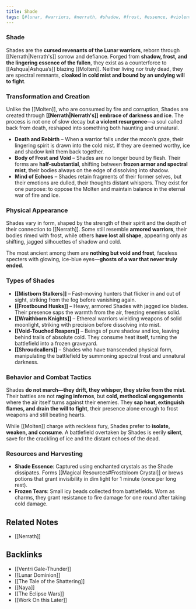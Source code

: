 ```yaml
---
title: Shade
tags: [#lunar, #warriors, #nerrath, #shadow, #frost, #essence, #violent, #resurgence, #frozen, #armor, #spectral, #mist, #undying]
---
```


### **Shade**

Shades are the **cursed revenants of the Lunar warriors**, reborn through [[Nerrath|Nerrath's]] sorrow and defiance. Forged from **shadow, frost, and the lingering essence of the fallen**, they exist as a counterforce to [[Ashqua|Ashqua’s]] blazing [[Molten]]. Neither living nor truly dead, they are spectral remnants, **cloaked in cold mist and bound by an undying will to fight**.

### **Transformation and Creation**

Unlike the [[Molten]], who are consumed by fire and corruption, Shades are created through **[[Nerrath|Nerrath's]] embrace of darkness and ice**. The process is not one of slow decay but **a violent resurgence**—a soul called back from death, reshaped into something both haunting and unnatural.

- **Death and Rebirth** – When a warrior falls under the moon’s gaze, their lingering spirit is drawn into the cold mist. If they are deemed worthy, ice and shadow knit them back together.
- **Body of Frost and Void** – Shades are no longer bound by flesh. Their forms are **half-substantial**, shifting between **frozen armor and spectral mist**, their bodies always on the edge of dissolving into shadow.
- **Mind of Echoes** – Shades retain fragments of their former selves, but their emotions are dulled, their thoughts distant whispers. They exist for one purpose: to oppose the Molten and maintain balance in the eternal war of fire and ice.

### **Physical Appearance**

Shades vary in form, shaped by the strength of their spirit and the depth of their connection to [[Nerrath]]. Some still resemble **armored warriors**, their bodies rimed with frost, while others **have lost all shape**, appearing only as shifting, jagged silhouettes of shadow and cold.

The most ancient among them are **nothing but void and frost**, faceless specters with glowing, ice-blue eyes—**ghosts of a war that never truly ended**.

### **Types of Shades**

- **[[Mistborn Stalkers]]** – Fast-moving hunters that flicker in and out of sight, striking from the fog before vanishing again.
- **[[Frostbound Husks]]** – Heavy, armored Shades with jagged ice blades. Their presence saps the warmth from the air, freezing enemies solid.
- **[[Wraithborn Knights]]** – Ethereal warriors wielding weapons of solid moonlight, striking with precision before dissolving into mist.
- **[[Void-Touched Reapers]]** – Beings of pure shadow and ice, leaving behind trails of absolute cold. They consume heat itself, turning the battlefield into a frozen graveyard.
- **[[Shroudcallers]]** – Shades who have transcended physical form, manipulating the battlefield by summoning spectral frost and unnatural darkness.

### **Behavior and Combat Tactics**

Shades **do not march—they drift, they whisper, they strike from the mist**. Their battles are not **raging infernos**, but **cold, methodical engagements** where the air itself turns against their enemies. They **sap heat, extinguish flames, and drain the will to fight**, their presence alone enough to frost weapons and still beating hearts.

While [[Molten]] charge with reckless fury, Shades prefer to **isolate, weaken, and consume**. A battlefield overtaken by Shades is eerily **silent**, save for the crackling of ice and the distant echoes of the dead.
### Resources and Harvesting

- **Shade Essence**: Captured using enchanted crystals as the Shade dissipates. Forms [[Magical Resources#Frostbloom Crystal]] or brews potions that grant invisibility in dim light for 1 minute (once per long rest).
- **Frozen Tears**: Small icy beads collected from battlefields. Worn as charms, they grant resistance to fire damage for one round after taking cold damage.


## Related Notes
- [[Nerrath]]

## Backlinks
- [[Ventri Gale-Thunder]]
- [[Lunar Dominion]]
- [[The Tale of the Shattering]]
- [[Naya]]
- [[The Eclipse Wars]]
- [[Work On this Later]]